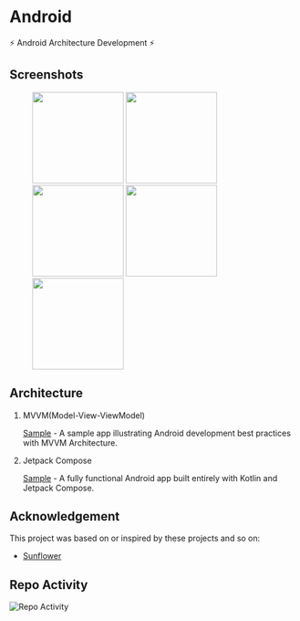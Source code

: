 # Android

:zap: Android Architecture Development :zap:

## Screenshots

<figure class="third">
    <img src="https://github.com/cnwutianhao/android/assets/13990136/6d7747d2-9920-496d-838e-aa7fd37adbb6" width="160"/> <img src="https://github.com/cnwutianhao/android/assets/13990136/55718d0b-075f-4a4f-a65d-9f43be89551f" width="160"/> <img src="https://github.com/cnwutianhao/android/assets/13990136/924151fd-463b-4d59-9c0b-b6ad4cbf9bf3" width="160"/> <img src="https://github.com/cnwutianhao/android/assets/13990136/87dadf08-d71d-4a08-a3a2-0b2af79ec221" width="160"/> <img src="https://github.com/cnwutianhao/android/assets/13990136/298a062d-6ef7-42dc-8f97-ae236a546b9c" width="160"/>
</figure>

## Architecture

1. MVVM(Model-View-ViewModel)

   [Sample](https://github.com/cnwutianhao/android/tree/main/mvvm) - A sample app illustrating Android development best practices with MVVM Architecture.

2. Jetpack Compose

   [Sample](https://github.com/cnwutianhao/android/tree/main/compose) - A fully functional Android app built entirely with Kotlin and Jetpack Compose.

## Acknowledgement

This project was based on or inspired by these projects and so on:
+ [Sunflower](https://github.com/android/sunflower)

## Repo Activity

![Repo Activity](https://repobeats.axiom.co/api/embed/5a9cc9743c96472475ad94a3e527ddc65e0d32ee.svg "Repobeats analytics image")

